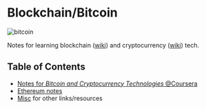 # Blockchain/Bitcoin

![bitcoin](https://cdn.rawgit.com/ShevaXu/blockchain-bitcoin/master/images/bitcoin-logo.svg)

Notes for learning blockchain ([wiki](https://en.wikipedia.org/wiki/Blockchain)) and cryptocurrency ([wiki](https://en.wikipedia.org/wiki/Cryptocurrency)) tech.

## Table of Contents

- [Notes for *Bitcoin and Cryptocurrency Technologies* \@Coursera](bitcoin-coursera.md)
- [Ethereum notes](ethereum.md)
- [Misc](misc.md) for other links/resources
